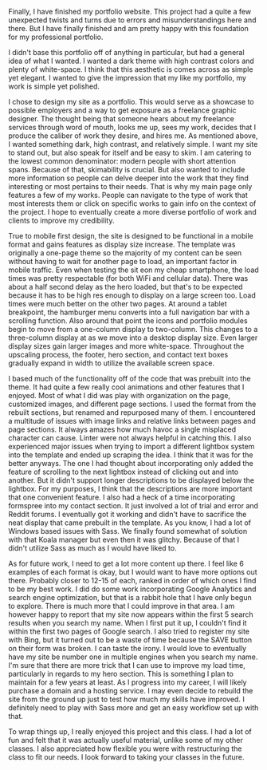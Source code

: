 Finally, I have finished my portfolio website. This project had a quite a few unexpected twists and turns due to errors and misunderstandings here and there. But I have finally finished and am pretty happy with this foundation for my professional portfolio.

I didn't base this portfolio off of anything in particular, but had a general idea of what I wanted. I wanted a dark theme with high contrast colors and plenty of white-space. I think that this aesthetic is comes across as simple yet elegant. I wanted to give the impression that my like my portfolio, my work is simple yet polished.

I chose to design my site as a portfolio. This would serve as a showcase to possible employers and a way to get exposure as a freelance graphic designer. The thought being that someone hears about my freelance services through word of mouth, looks me up, sees my work, decides that I produce the caliber of work they desire, and hires me. As mentioned above, I wanted something dark, high contrast, and relatively simple. I want my site to stand out, but also speak for itself and be easy to skim. I am catering to the lowest common denominator: modern people with short attention spans. Because of that, skimability is crucial. But also wanted to include more information so people can delve deeper into the work that they find interesting or most pertains to their needs. That is why my main page only features a few of my works. People can navigate to the type of work that most interests them or click on specific works to gain info on the context of the project. I hope to eventually create a more diverse portfolio of work and clients to improve my credibility.

True to mobile first design, the site is designed to be functional in a mobile format and gains features as display size increase. The template was originally a one-page theme so the majority of my content can be seen without having to wait for another page to load, an important factor in mobile traffic. Even when testing the sit eon my cheap smartphone, the load times was pretty respectable (for both WiFi and cellular data). There was about a half second delay as the hero loaded, but that's to be expected because it has to be high res enough to display on a large screen too. Load times were much better on the other two pages. At around a tablet breakpoint, the hamburger menu converts into a full navigation bar with a scrolling function. Also around that point the icons and portfolio modules begin to move from a one-column display to two-column. This changes to a three-column display at as we move into a desktop display size. Even larger display sizes gain larger images and more white-space. Throughout the upscaling process, the footer, hero section, and contact text boxes gradually expand in width to utilize the available screen space.

I based much of the functionality off of the code that was prebuilt into the theme. It had quite a few really cool animations and other features that I enjoyed. Most of what I did was play with organization on the page, customized images, and different page sections. I used the format from the rebuilt sections, but renamed and repurposed many of them. I encountered a multitude of issues with image links and relative links between pages and page sections. It always amazes how much havoc a single misplaced character can cause. Linter were not always helpful in catching this. I also experienced major issues when trying to import a different lightbox system into the template and ended up scraping the idea. I think that it was for the better anyways. The one I had thought about incorporating only added the feature of scrolling to the next lightbox instead of clicking out and into another. But it didn't support longer descriptions to be displayed below the lightbox. For my purposes, I think that the descriptions are more important that one convenient feature. I also had a heck of a time incorporating formspree into my contact section. It just involved a lot of trial and error and Reddit forums. I eventually got it working and didn't have to sacrifice the neat display that came prebuilt in the template. As you know, I had a lot of Windows based issues with Sass. We finally found somewhat of solution with that Koala manager but even then it was glitchy. Because of that I didn't utilize Sass as much as I would have liked to.

As for future work, I need to get a lot more content up there. I feel like 6 examples of each format is okay, but I would want to have more options out there. Probably closer to 12-15 of each, ranked in order of which ones I find to be my best work. I did do some work incorporating Google Analytics and search engine optimization, but that is a rabbit hole that I have only begun to explore. There is much more that I could improve in that area. I am however happy to report that my site now appears within the first 5 search results when you search my name. When I first put it up, I couldn't find it within the first two pages of Google search. I also tried to register my site with Bing, but it turned out to be a waste of time because the SAVE button on their form was broken. I can taste the irony. I would love to eventually have my site be number one in multiple engines when you search my name. I'm sure that there are more trick that I can use to improve my load time, particularly in regards to my hero section. This is something I plan to maintain for a few years at least. As I progress into my career, I will likely purchase a domain and a hosting service. I may even decide to rebuild the site from the ground up just to test how much my skills have improved. I definitely need to play with Sass more and get an easy workflow set up with that.

To wrap things up, I really enjoyed this project and this class. I had a lot of fun and felt that it was actually useful material, unlike some of my other classes. I also appreciated how flexible you were with restructuring the class to fit our needs. I look forward to taking your classes in the future.
